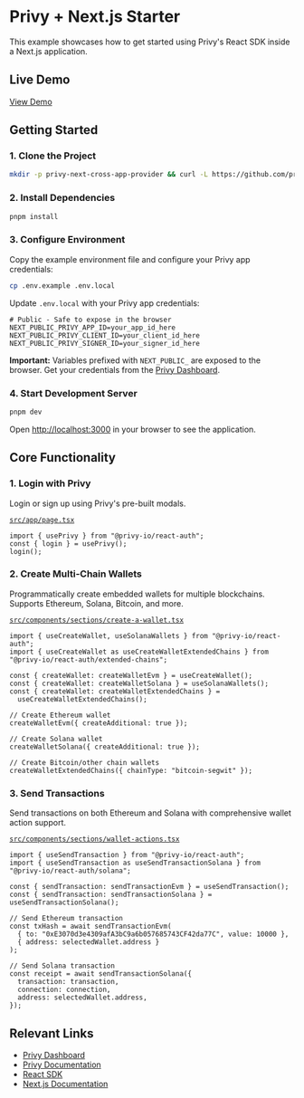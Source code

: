 # Privy + Next.js Starter

This example showcases how to get started using Privy's React SDK inside a Next.js application.

## Live Demo

[View Demo]({{DEPLOY_URL}})

## Getting Started

### 1. Clone the Project

```bash
mkdir -p privy-next-cross-app-provider && curl -L https://github.com/privy-io/privy-examples/archive/main.tar.gz | tar -xz --strip=3 -C privy-next-cross-app-provider examples-main/examples/privy-next-cross-app-provider && cd privy-next-cross-app-provider
```

### 2. Install Dependencies

```bash
pnpm install
```

### 3. Configure Environment

Copy the example environment file and configure your Privy app credentials:

```bash
cp .env.example .env.local
```

Update `.env.local` with your Privy app credentials:

```env
# Public - Safe to expose in the browser
NEXT_PUBLIC_PRIVY_APP_ID=your_app_id_here
NEXT_PUBLIC_PRIVY_CLIENT_ID=your_client_id_here
NEXT_PUBLIC_PRIVY_SIGNER_ID=your_signer_id_here
```

**Important:** Variables prefixed with `NEXT_PUBLIC_` are exposed to the browser. Get your credentials from the [Privy Dashboard](https://dashboard.privy.io).

### 4. Start Development Server

```bash
pnpm dev
```

Open [http://localhost:3000](http://localhost:3000) in your browser to see the application.

## Core Functionality

### 1. Login with Privy

Login or sign up using Privy's pre-built modals.

[`src/app/page.tsx`](./src/app/page.tsx)

```tsx
import { usePrivy } from "@privy-io/react-auth";
const { login } = usePrivy();
login();
```

### 2. Create Multi-Chain Wallets

Programmatically create embedded wallets for multiple blockchains. Supports Ethereum, Solana, Bitcoin, and more.

[`src/components/sections/create-a-wallet.tsx`](./src/components/sections/create-a-wallet.tsx)

```tsx
import { useCreateWallet, useSolanaWallets } from "@privy-io/react-auth";
import { useCreateWallet as useCreateWalletExtendedChains } from "@privy-io/react-auth/extended-chains";

const { createWallet: createWalletEvm } = useCreateWallet();
const { createWallet: createWalletSolana } = useSolanaWallets();
const { createWallet: createWalletExtendedChains } =
  useCreateWalletExtendedChains();

// Create Ethereum wallet
createWalletEvm({ createAdditional: true });

// Create Solana wallet
createWalletSolana({ createAdditional: true });

// Create Bitcoin/other chain wallets
createWalletExtendedChains({ chainType: "bitcoin-segwit" });
```

### 3. Send Transactions

Send transactions on both Ethereum and Solana with comprehensive wallet action support.

[`src/components/sections/wallet-actions.tsx`](./src/components/sections/wallet-actions.tsx)

```tsx
import { useSendTransaction } from "@privy-io/react-auth";
import { useSendTransaction as useSendTransactionSolana } from "@privy-io/react-auth/solana";

const { sendTransaction: sendTransactionEvm } = useSendTransaction();
const { sendTransaction: sendTransactionSolana } = useSendTransactionSolana();

// Send Ethereum transaction
const txHash = await sendTransactionEvm(
  { to: "0xE3070d3e4309afA3bC9a6b057685743CF42da77C", value: 10000 },
  { address: selectedWallet.address }
);

// Send Solana transaction
const receipt = await sendTransactionSolana({
  transaction: transaction,
  connection: connection,
  address: selectedWallet.address,
});
```

## Relevant Links

- [Privy Dashboard](https://dashboard.privy.io)
- [Privy Documentation](https://docs.privy.io)
- [React SDK](https://www.npmjs.com/package/@privy-io/react-auth)
- [Next.js Documentation](https://nextjs.org/docs)
